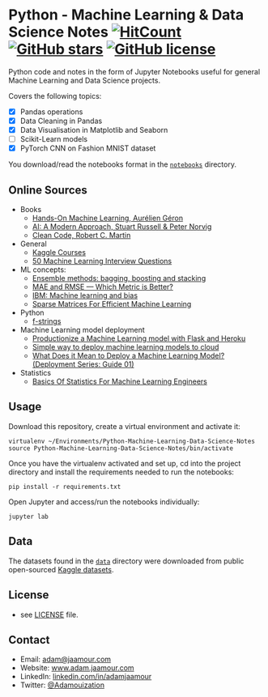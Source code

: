 # Python - Machine Learning & Data Science Notes [![HitCount](http://hits.dwyl.com/https://githubcom/Adamouization/Python-Machine-Le/Python-Machine-Learning-Data-Science-Notes.svg)](http://hits.dwyl.com/https://githubcom/Adamouization/Python-Machine-Le/Python-Machine-Learning-Data-Science-Notes) [![GitHub stars](https://img.shields.io/github/stars/Adamouization/Python-Machine-Learning-Data-Science-Notes)](https://github.com/Adamouization/Python-Machine-Learning-Data-Science-Notes/stargazers) [![GitHub license](https://img.shields.io/github/license/Adamouization/Python-Machine-Learning-Data-Science-Notes)](https://github.com/Adamouization/Python-Machine-Learning-Data-Science-Notes/blob/master/LICENSE) 

Python code and notes in the form of Jupyter Notebooks useful for general Machine Learning and Data Science projects. 

Covers the following topics:

* [X] Pandas operations
* [X] Data Cleaning in Pandas
* [X] Data Visualisation in Matplotlib and Seaborn
* [ ] Scikit-Learn models
* [X] PyTorch CNN on Fashion MNIST dataset

You download/read the notebooks format in the [`notebooks`](https://github.com/Adamouization/Python-Machine-Learning-Data-Science-Notes/tree/master/notebooks) directory.

## Online Sources

* Books
  * [Hands-On Machine Learning, Aurélien Géron](https://github.com/ageron/handson-ml)
  * [AI: A Modern Approach, Stuart Russell & Peter Norvig](http://aima.cs.berkeley.edu/)
  * [Clean Code, Robert C. Martin](https://www.oreilly.com/library/view/clean-code-a/9780136083238/)
* General
  * [Kaggle Courses](https://www.kaggle.com/learn)
  * [50 Machine Learning Interview Questions](https://www.javatpoint.com/machine-learning-interview-questions)
* ML concepts:
  * [Ensemble methods: bagging, boosting and stacking](https://towardsdatascience.com/ensemble-methods-bagging-boosting-and-stacking-c9214a10a205)
  * [MAE and RMSE — Which Metric is Better?](https://medium.com/human-in-a-machine-world/mae-and-rmse-which-metric-is-better-e60ac3bde13d)
  * [IBM: Machine learning and bias](https://developer.ibm.com/technologies/machine-learning/articles/machine-learning-and-bias)
  * [Sparse Matrices For Efficient Machine Learning ](https://dziganto.github.io/Sparse-Matrices-For-Efficient-Machine-Learning/)
* Python
  * [f-strings](https://realpython.com/python-f-strings/)
* Machine Learning model deployment
  * [Productionize a Machine Learning model with Flask and Heroku](https://towardsdatascience.com/productionize-a-machine-learning-model-with-flask-and-heroku-8201260503d2)
  * [Simple way to deploy machine learning models to cloud](https://towardsdatascience.com/simple-way-to-deploy-machine-learning-models-to-cloud-fd58b771fdcf)
  * [What Does it Mean to Deploy a Machine Learning Model? (Deployment Series: Guide 01)](https://mlinproduction.com/what-does-it-mean-to-deploy-a-machine-learning-model-deployment-series-01/)
* Statistics
  * [Basics Of Statistics For Machine Learning Engineers](https://medium.com/technology-nineleaps/basics-of-statistics-for-machine-learning-engineers-bf2887ac716c)
  
## Usage

Download this repository, create a virtual environment and activate it:

```
virtualenv ~/Environments/Python-Machine-Learning-Data-Science-Notes
source Python-Machine-Learning-Data-Science-Notes/bin/activate
```

Once you have the virtualenv activated and set up, cd into the project directory and install the requirements needed to run the notebooks:

```
pip install -r requirements.txt
```

Open Jupyter and access/run the notebooks individually:

```
jupyter lab
```

## Data

The datasets found in the [`data`](https://github.com/Adamouization/Python-Machine-Learning-Data-Science-Notes/tree/master/data) directory were downloaded from  public open-sourced [Kaggle datasets](https://www.kaggle.com/datasets).

## License 
* see [LICENSE](https://github.com/Adamouization/Python-Machine-Learning-Data-Science-Notes/blob/master/LICENSE) file.

## Contact
* Email: adam@jaamour.com
* Website: www.adam.jaamour.com
* LinkedIn: [linkedin.com/in/adamjaamour](https://www.linkedin.com/in/adamjaamour/)
* Twitter: [@Adamouization](https://twitter.com/Adamouization)
